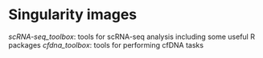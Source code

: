 # Singularity images
_scRNA-seq_toolbox_: tools for scRNA-seq analysis including some useful R packages
_cfdna_toolbox_: tools for performing cfDNA tasks 

